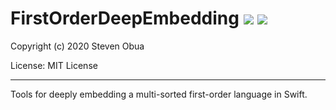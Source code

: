 # FirstOrderDeepEmbedding ![](https://github.com/phlegmaticprogrammer/FirstOrderDeepEmbedding/workflows/macOS/badge.svg)  ![](https://github.com/phlegmaticprogrammer/FirstOrderDeepEmbedding/workflows/Linux/badge.svg) 

Copyright (c) 2020 Steven Obua

License: MIT License

---

Tools for deeply embedding a multi-sorted first-order language in Swift.
